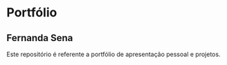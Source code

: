 # Portfólio

## Fernanda Sena 

 Este repositório é referente a portfólio de apresentação pessoal e projetos.